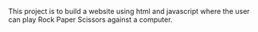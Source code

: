 This project is to build a website using html and javascript where the user can play Rock Paper Scissors against a computer.
